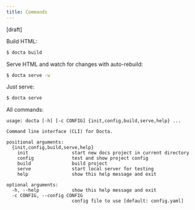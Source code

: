 ```yaml
---
title: Commands
---
```


[draft]

Build HTML:

```bash
$ docta build
``` 

Serve HTML and watch for changes with auto-rebuild:

```bash
$ docta serve -w
``` 

Just serve:

```bash
$ docta serve
``` 

All commands:

```text
usage: docta [-h] [-c CONFIG] {init,config,build,serve,help} ...

Command line interface (CLI) for Docta.

positional arguments:
  {init,config,build,serve,help}
    init                start new docs project in current directory
    config              test and show project config
    build               build project
    serve               start local server for testing
    help                show this help message and exit

optional arguments:
  -h, --help            show this help message and exit
  -c CONFIG, --config CONFIG
                        config file to use [default: config.yaml]
```